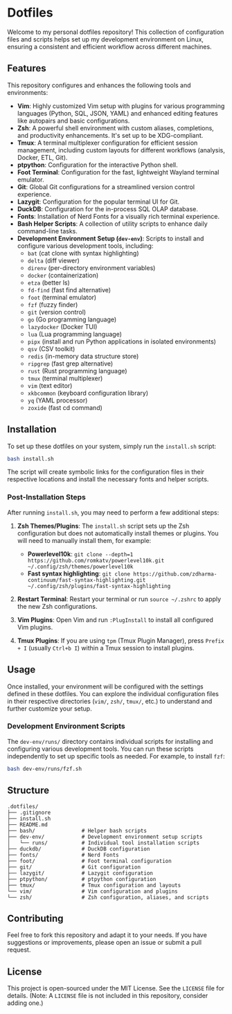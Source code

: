 # Dotfiles

Welcome to my personal dotfiles repository! This collection of configuration files and scripts helps set up my development environment on Linux, ensuring a consistent and efficient workflow across different machines.

## Features

This repository configures and enhances the following tools and environments:

- **Vim**: Highly customized Vim setup with plugins for various programming languages (Python, SQL, JSON, YAML) and enhanced editing features like autopairs and basic configurations.
- **Zsh**: A powerful shell environment with custom aliases, completions, and productivity enhancements. It's set up to be XDG-compliant.
- **Tmux**: A terminal multiplexer configuration for efficient session management, including custom layouts for different workflows (analysis, Docker, ETL, Git).
- **ptpython**: Configuration for the interactive Python shell.
- **Foot Terminal**: Configuration for the fast, lightweight Wayland terminal emulator.
- **Git**: Global Git configurations for a streamlined version control experience.
- **Lazygit**: Configuration for the popular terminal UI for Git.
- **DuckDB**: Configuration for the in-process SQL OLAP database.
- **Fonts**: Installation of Nerd Fonts for a visually rich terminal experience.
- **Bash Helper Scripts**: A collection of utility scripts to enhance daily command-line tasks.
- **Development Environment Setup (`dev-env`)**: Scripts to install and configure various development tools, including:
    - `bat` (cat clone with syntax highlighting)
    - `delta` (diff viewer)
    - `direnv` (per-directory environment variables)
    - `docker` (containerization)
    - `etza` (better ls)
    - `fd-find` (fast find alternative)
    - `foot` (terminal emulator)
    - `fzf` (fuzzy finder)
    - `git` (version control)
    - `go` (Go programming language)
    - `lazydocker` (Docker TUI)
    - `lua` (Lua programming language)
    - `pipx` (install and run Python applications in isolated environments)
    - `qsv` (CSV toolkit)
    - `redis` (in-memory data structure store)
    - `ripgrep` (fast grep alternative)
    - `rust` (Rust programming language)
    - `tmux` (terminal multiplexer)
    - `vim` (text editor)
    - `xkbcommon` (keyboard configuration library)
    - `yq` (YAML processor)
    - `zoxide` (fast cd command)

## Installation

To set up these dotfiles on your system, simply run the `install.sh` script:

```bash
bash install.sh
```

The script will create symbolic links for the configuration files in their respective locations and install the necessary fonts and helper scripts.

### Post-Installation Steps

After running `install.sh`, you may need to perform a few additional steps:

1.  **Zsh Themes/Plugins**: The `install.sh` script sets up the Zsh configuration but does not automatically install themes or plugins. You will need to manually install them, for example:
    -   **Powerlevel10k**: `git clone --depth=1 https://github.com/romkatv/powerlevel10k.git ~/.config/zsh/themes/powerlevel10k`
    -   **Fast syntax highlighting**: `git clone https://github.com/zdharma-continuum/fast-syntax-highlighting.git ~/.config/zsh/plugins/fast-syntax-highlighting`

2.  **Restart Terminal**: Restart your terminal or run `source ~/.zshrc` to apply the new Zsh configurations.

3.  **Vim Plugins**: Open Vim and run `:PlugInstall` to install all configured Vim plugins.

4.  **Tmux Plugins**: If you are using `tpm` (Tmux Plugin Manager), press `Prefix + I` (usually `Ctrl+b I`) within a Tmux session to install plugins.

## Usage

Once installed, your environment will be configured with the settings defined in these dotfiles. You can explore the individual configuration files in their respective directories (`vim/`, `zsh/`, `tmux/`, etc.) to understand and further customize your setup.

### Development Environment Scripts

The `dev-env/runs/` directory contains individual scripts for installing and configuring various development tools. You can run these scripts independently to set up specific tools as needed. For example, to install `fzf`:

```bash
bash dev-env/runs/fzf.sh
```

## Structure

```
.dotfiles/
├── .gitignore
├── install.sh
├── README.md
├── bash/               # Helper bash scripts
├── dev-env/            # Development environment setup scripts
│   └── runs/           # Individual tool installation scripts
├── duckdb/             # DuckDB configuration
├── fonts/              # Nerd Fonts
├── foot/               # Foot terminal configuration
├── git/                # Git configuration
├── lazygit/            # Lazygit configuration
├── ptpython/           # ptpython configuration
├── tmux/               # Tmux configuration and layouts
└── vim/                # Vim configuration and plugins
└── zsh/                # Zsh configuration, aliases, and scripts
```

## Contributing

Feel free to fork this repository and adapt it to your needs. If you have suggestions or improvements, please open an issue or submit a pull request.

## License

This project is open-sourced under the MIT License. See the `LICENSE` file for details. (Note: A `LICENSE` file is not included in this repository, consider adding one.)
